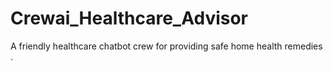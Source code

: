 # Crewai_Healthcare_Advisor
A friendly healthcare chatbot crew for providing safe home health remedies .
